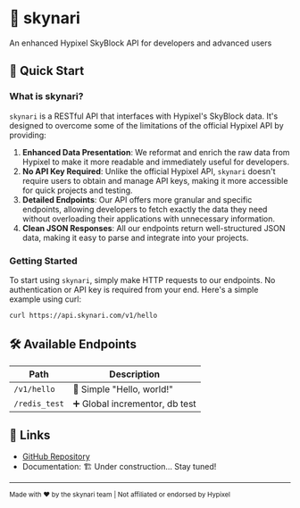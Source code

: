 # 🌟 skynari

An enhanced Hypixel SkyBlock API for developers and advanced users

## 🚀 Quick Start

### What is skynari?

`skynari` is a RESTful API that interfaces with Hypixel's SkyBlock data. It's
designed to overcome some of the limitations of the official Hypixel API by
providing:

1. **Enhanced Data Presentation**: We reformat and enrich the raw data from
   Hypixel to make it more readable and immediately useful for developers.
2. **No API Key Required**: Unlike the official Hypixel API, `skynari` doesn't
   require users to obtain and manage API keys, making it more accessible for
   quick projects and testing.
3. **Detailed Endpoints**: Our API offers more granular and specific endpoints,
   allowing developers to fetch exactly the data they need without overloading
   their applications with unnecessary information.
4. **Clean JSON Responses**: All our endpoints return well-structured JSON data,
   making it easy to parse and integrate into your projects.

### Getting Started

To start using `skynari`, simply make HTTP requests to our endpoints. No
authentication or API key is required from your end. Here's a simple example
using curl:

```bash
curl https://api.skynari.com/v1/hello
```

## 🛠️ Available Endpoints

| Path          | Description                    |
| ------------- | ------------------------------ |
| `/v1/hello`   | 👋 Simple "Hello, world!"      |
| `/redis_test` | ➕ Global incrementor, db test |

## 🔗 Links

- [GitHub Repository](https://github.com/orvitpng/skynari)
- Documentation: 🏗️ Under construction... Stay tuned!

---

<sub>Made with ❤️ by the skynari team | Not affiliated or endorsed by Hypixel</sub>
